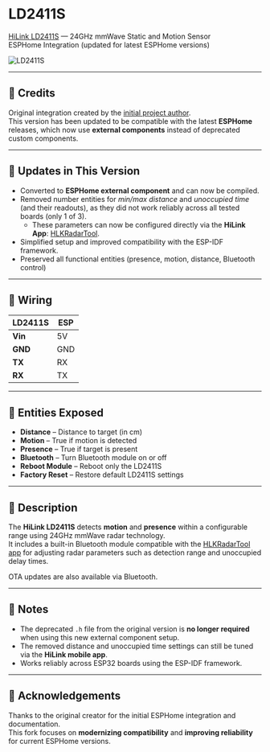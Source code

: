 # LD2411S  
[HiLink LD2411S](https://www.hlktech.net/index.php?id=1152) — 24GHz mmWave Static and Motion Sensor  
ESPHome Integration (updated for latest ESPHome versions)

![LD2411S](https://www.hlktech.net/res/_cache/auto/14/1459.png)

---

## 🧾 Credits  
Original integration created by the [initial project author](https://github.com/Chreece/LD2411S-ESPHome).  
This version has been updated to be compatible with the latest **ESPHome** releases, which now use **external components** instead of deprecated custom components.

---

## 🔧 Updates in This Version  
- Converted to **ESPHome external component** and can now be compiled.
- Removed number entities for *min/max distance* and *unoccupied time* (and their readouts), as they did not work reliably across all tested boards (only 1 of 3).  
  - These parameters can now be configured directly via the **HiLink App**: [HLKRadarTool](https://www.pgyer.com/Lq8p).  
- Simplified setup and improved compatibility with the ESP-IDF framework.  
- Preserved all functional entities (presence, motion, distance, Bluetooth control)

---


## 🔌 Wiring

| LD2411S | ESP |
|----------|-----|
| **Vin**  | 5V  |
| **GND**  | GND |
| **TX**   | RX  |
| **RX**   | TX  |

---

## 📡 Entities Exposed  
- **Distance** – Distance to target (in cm)  
- **Motion** – True if motion is detected  
- **Presence** – True if target is present  
- **Bluetooth** – Turn Bluetooth module on or off  
- **Reboot Module** – Reboot only the LD2411S  
- **Factory Reset** – Restore default LD2411S settings  

---

## 📝 Description  
The **HiLink LD2411S** detects **motion** and **presence** within a configurable range using 24GHz mmWave radar technology.  
It includes a built-in Bluetooth module compatible with the [HLKRadarTool app](https://www.pgyer.com/Lq8p) for adjusting radar parameters such as detection range and unoccupied delay times.

OTA updates are also available via Bluetooth.

---

## 🧠 Notes  
- The deprecated `.h` file from the original version is **no longer required** when using this new external component setup.  
- The removed distance and unoccupied time settings can still be tuned via the **HiLink mobile app**.  
- Works reliably across ESP32 boards using the ESP-IDF framework.

---

## 🙌 Acknowledgements  
Thanks to the original creator for the initial ESPHome integration and documentation.  
This fork focuses on **modernizing compatibility** and **improving reliability** for current ESPHome versions.
